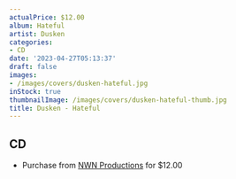 ```yaml
---
actualPrice: $12.00
album: Hateful
artist: Dusken
categories:
- CD
date: '2023-04-27T05:13:37'
draft: false
images:
- /images/covers/dusken-hateful.jpg
inStock: true
thumbnailImage: /images/covers/dusken-hateful-thumb.jpg
title: Dusken - Hateful
---
```


## CD
* Purchase from [NWN Productions](http://shop.nwnprod.com/index.php?route=product/product&path=93&product_id=32893&sort=pd.name&order=ASC) for $12.00
